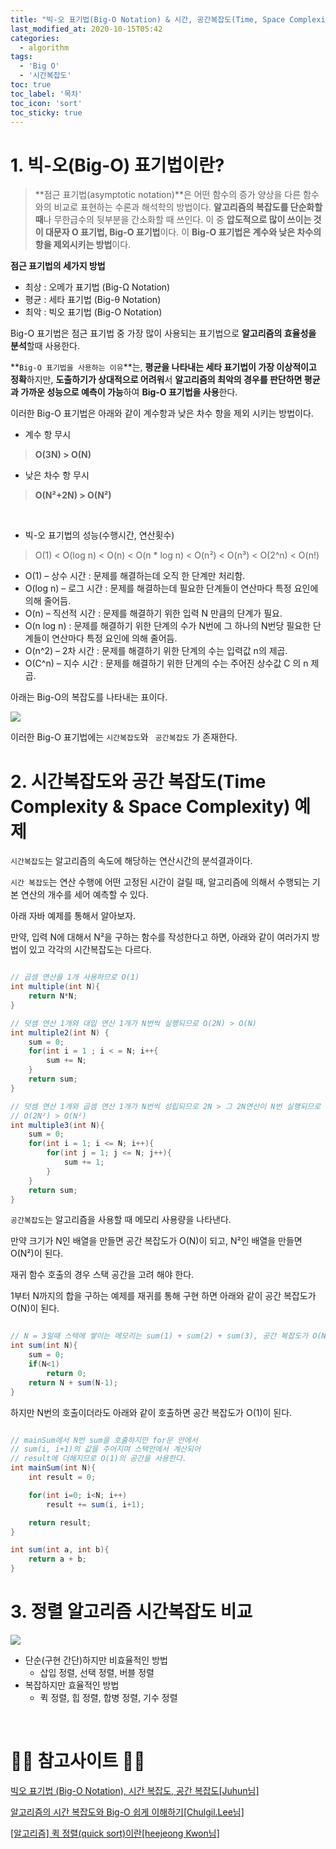 ```yaml
---
title: "빅-오 표기법(Big-O Notation) & 시간, 공간복잡도(Time, Space Complexity)"
last_modified_at: 2020-10-15T05:42
categories: 
  - algorithm
tags: 
  - 'Big O' 
  - '시간복잡도'
toc: true
toc_label: '목차'
toc_icon: 'sort'
toc_sticky: true
---
```

# 1. 빅-오(Big-O) 표기법이란?


> **점근 표기법(asymptotic notation)**은 어떤 함수의 증가 양상을 다른 함수와의 비교로 표현하는 수론과 해석학의 방법이다. **알고리즘의 복잡도를 단순화할 때**나 무한급수의 뒷부분을 간소화할 때 쓰인다. 이 중 **압도적으로 많이 쓰이는 것이 대문자 O 표기법, Big-O 표기법**이다. 이 **Big-O 표기법은 계수와 낮은 차수의 항을 제외시키는 방법**이다.





**점근 표기법의 세가지 방법**

- 최상 : 오메가 표기법 (Big-Ω Notation)
- 평균 : 세타 표기법 (Big-θ Notation)
- 최악 : 빅오 표기법 (Big-O Notation)


Big-O 표기법은 점근 표기법 중 가장 많이 사용되는 표기법으로 **알고리즘의 효율성을 분석**할때 사용한다.

**`Big-O 표기법을 사용하는 이유`**는, **평균을 나타내는 세타 표기법이 가장 이상적이고 정확**하지만, **도출하기가 상대적으로 어려워**서 **알고리즘의 최악의 경우를 판단하면 평균과 가까운 성능으로 예측이 가능**하여 **Big-O 표기법을 사용**한다.


이러한 Big-O 표기법은 아래와 같이 계수항과 낮은 차수 항을 제외 시키는 방법이다.

- 계수 항 무시

>**O(3N) > O(N)**

- 낮은 차수 항 무시

> **O(N²+2N) > O(N²)**


<br>

- 빅-오 표기법의 성능(수행시간, 연산횟수)


> O(1) < O(log n) < O(n) < O(n * log n)  < O(n²) < O(n³)  < O(2^n) < O(n!) 


- O(1) – 상수 시간 : 문제를 해결하는데 오직 한 단계만 처리함.
- O(log n) – 로그 시간 : 문제를 해결하는데 필요한 단계들이 연산마다 특정 요인에 의해 줄어듬.
- O(n) – 직선적 시간 : 문제를 해결하기 위한 입력 N 만큼의 단계가 필요.
- O(n log n) : 문제를 해결하기 위한 단계의 수가 N번에 그 하나의 N번당 필요한 단계들이 연산마다 특정 요인에 의해 줄어듬.
- O(n^2) – 2차 시간 : 문제를 해결하기 위한 단계의 수는 입력값 n의 제곱.
- O(C^n) – 지수 시간 : 문제를 해결하기 위한 단계의 수는 주어진 상수값 C 의 n 제곱.


아래는 Big-O의 복잡도를 나타내는 표이다.

![](https://images.velog.io/images/gillog/post/1506c01a-ba40-4255-b549-03c8bb038049/1.png)


이러한 Big-O 표기법에는 `시간복잡도`와 ` 공간복잡도` 가 존재한다.

# 2. 시간복잡도와 공간 복잡도(Time Complexity & Space Complexity) 예제


`시간복잡도`는 알고리즘의 속도에 해당하는 연산시간의 분석결과이다.

`시간 복잡도`는 연산 수행에 어떤 고정된 시간이 걸릴 때, 알고리즘에 의해서 수행되는 기본 연산의 개수를 세어 예측할 수 있다.

아래 자바 예제를 통해서 알아보자.

만약, 입력 N에 대해서 N²을 구하는 함수를 작성한다고 하면, 아래와 같이 여러가지 방법이 있고 각각의 시간복잡도는 다르다.

```java

// 곱셈 연산을 1개 사용하므로 O(1)
int multiple(int N){
	return N*N;
}

// 덧셈 연산 1개와 대입 연산 1개가 N번씩 실행되므로 O(2N) > O(N)
int multiple2(int N) {
	sum = 0;
    for(int i = 1 ; i < = N; i++{
    	sum += N;
    }
    return sum;
}

// 덧셈 연산 1개와 곱셈 연산 1개가 N번씩 성립되므로 2N > 그 2N연산이 N번 실행되므로
// O(2N²) > O(N²)
int multiple3(int N){
    sum = 0;
    for(int i = 1; i <= N; i++){
    	for(int j = 1; j <= N; j++){
            sum += 1;
        }
    }
    return sum;
}

```



`공간복잡도`는 알고리즘을 사용할 때 메모리 사용량을 나타낸다.

만약 크기가 N인 배열을 만들면 공간 복잡도가 O(N)이 되고, N²인 배열을 만들면 O(N²)이 된다.

재귀 함수 호출의 경우 스택 공간을 고려 해야 한다.

1부터 N까지의 합을 구하는 예제를 재귀를 통해 구현 하면 아래와 같이 공간 복잡도가 O(N)이 된다.


```java

// N = 3일때 스택에 쌓이는 메모리는 sum(1) + sum(2) + sum(3), 공간 복잡도가 O(N)이다.
int sum(int N){
    sum = 0;
    if(N<1)
        return 0;
    return N + sum(N-1);
}


```

하지만 N번의 호출이더라도 아래와 같이 호출하면 공간 복잡도가 O(1)이 된다.

```java

// mainSum에서 N번 sum을 호출하지만 for문 안에서 
// sum(i, i+1)의 값을 주어지며 스택안에서 계산되어 
// result에 더해지므로 O(1)의 공간을 사용한다.
int mainSum(int N){
    int result = 0;

    for(int i=0; i<N; i++)
        result += sum(i, i+1);

    return result;
}

int sum(int a, int b){
    return a + b;
}

```


# 3. 정렬 알고리즘 시간복잡도 비교


![](https://images.velog.io/images/gillog/post/7be4734a-49da-407d-96d5-533e48ad3273/babafbabbafabsf.png)

- 단순(구현 간단)하지만 비효율적인 방법
  - 삽입 정렬, 선택 정렬, 버블 정렬
- 복잡하지만 효율적인 방법
  - 퀵 정렬, 힙 정렬, 합병 정렬, 기수 정렬
<br>

# 🙆‍♂️ 참고사이트 🙇‍♂️


[빅오 표기법 (Big-O Notation), 시간 복잡도, 공간 복잡도[Juhun님]](https://cjh5414.github.io/big-o-notation/)

[알고리즘의 시간 복잡도와 Big-O 쉽게 이해하기[Chulgil.Lee님]](https://blog.chulgil.me/algorithm/)

[[알고리즘] 퀵 정렬(quick sort)이란[heejeong Kwon님]](https://gmlwjd9405.github.io/2018/05/10/algorithm-quick-sort.html)
